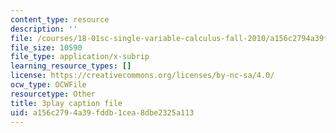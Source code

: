 ```yaml
---
content_type: resource
description: ''
file: /courses/18-01sc-single-variable-calculus-fall-2010/a156c2794a39fddb1cea8dbe2325a113_55ncRlBZstA.srt
file_size: 10590
file_type: application/x-subrip
learning_resource_types: []
license: https://creativecommons.org/licenses/by-nc-sa/4.0/
ocw_type: OCWFile
resourcetype: Other
title: 3play caption file
uid: a156c279-4a39-fddb-1cea-8dbe2325a113
---
```

